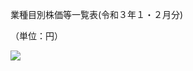 業種目別株価等一覧表(令和３年１・２月分)

（単位：円）

![](https://www.nta.go.jp/tmp/41631031-cddf-48e4-828d-35f2b8ef0559/images/8d346077e2cf10dc0c0445d74a26522d11be4d928148d1110dfc30cf7531e9bd.jpg)